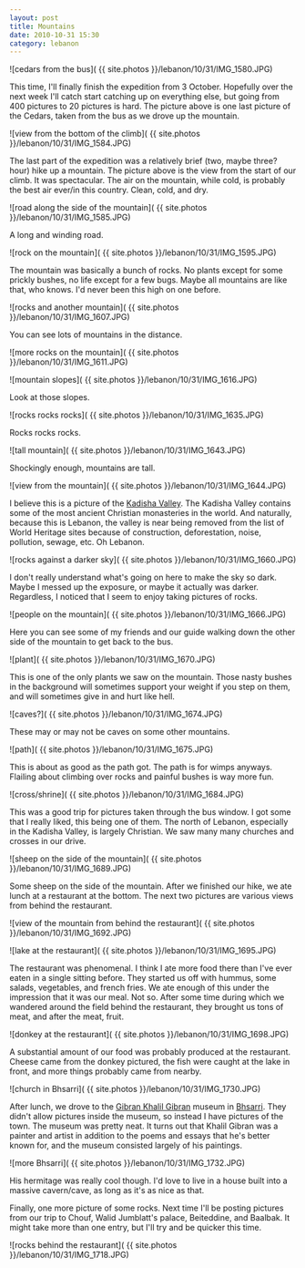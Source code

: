 ```yaml
---
layout: post
title: Mountains
date: 2010-10-31 15:30
category: lebanon
---
```


![cedars from the bus]( {{ site.photos }}/lebanon/10/31/IMG_1580.JPG)

This time, I'll finally finish the expedition from 3 October. Hopefully over the next week I'll catch start catching up on everything else, but going from 400 pictures to 20 pictures is hard. The picture above is one last picture of the Cedars, taken from the bus as we drove up the mountain.

![view from the bottom of the climb]( {{ site.photos }}/lebanon/10/31/IMG_1584.JPG)

The last part of the expedition was a relatively brief (two, maybe three? hour) hike up a mountain. The picture above is the view from the start of our climb. It was spectacular. The air on the mountain, while cold, is probably the best air ever/in this country. Clean, cold, and dry.

![road along the side of the mountain]( {{ site.photos }}/lebanon/10/31/IMG_1585.JPG)

A long and winding road.

![rock on the mountain]( {{ site.photos }}/lebanon/10/31/IMG_1595.JPG)

The mountain was basically a bunch of rocks. No plants except for some prickly bushes, no life except for a few bugs. Maybe all mountains are like that, who knows. I'd never been this high on one before.

![rocks and another mountain]( {{ site.photos }}/lebanon/10/31/IMG_1607.JPG)

You can see lots of mountains in the distance.

![more rocks on the mountain]( {{ site.photos }}/lebanon/10/31/IMG_1611.JPG)

![mountain slopes]( {{ site.photos }}/lebanon/10/31/IMG_1616.JPG)

Look at those slopes.

![rocks rocks rocks]( {{ site.photos }}/lebanon/10/31/IMG_1635.JPG)

Rocks rocks rocks.

![tall mountain]( {{ site.photos }}/lebanon/10/31/IMG_1643.JPG)

Shockingly enough, mountains are tall.

![view from the mountain]( {{ site.photos }}/lebanon/10/31/IMG_1644.JPG)

I believe this is a picture of the [Kadisha Valley](http://en.wikipedia.org/wiki/Kadisha_Valley). The Kadisha Valley contains some of the most ancient Christian monasteries in the world. And naturally, because this is Lebanon, the valley is near being removed from the list of World Heritage sites because of construction, deforestation, noise, pollution, sewage, etc. Oh Lebanon.

![rocks against a darker sky]( {{ site.photos }}/lebanon/10/31/IMG_1660.JPG)

I don't really understand what's going on here to make the sky so dark. Maybe I messed up the exposure, or maybe it actually was darker. Regardless, I noticed that I seem to enjoy taking pictures of rocks.

![people on the mountain]( {{ site.photos }}/lebanon/10/31/IMG_1666.JPG)

Here you can see some of my friends and our guide walking down the other side of the mountain to get back to the bus.

![plant]( {{ site.photos }}/lebanon/10/31/IMG_1670.JPG)

This is one of the only plants we saw on the mountain. Those nasty bushes in the background will sometimes support your weight if you step on them, and will sometimes give in and hurt like hell.

![caves?]( {{ site.photos }}/lebanon/10/31/IMG_1674.JPG)

These may or may not be caves on some other mountains.

![path]( {{ site.photos }}/lebanon/10/31/IMG_1675.JPG)

This is about as good as the path got. The path is for wimps anyways. Flailing about climbing over rocks and painful bushes is way more fun.

![cross/shrine]( {{ site.photos }}/lebanon/10/31/IMG_1684.JPG)

This was a good trip for pictures taken through the bus window. I got some that I really liked, this being one of them. The north of Lebanon, especially in the Kadisha Valley, is largely Christian. We saw many many churches and crosses in our drive.

![sheep on the side of the mountain]( {{ site.photos }}/lebanon/10/31/IMG_1689.JPG)

Some sheep on the side of the mountain. After we finished our hike, we ate lunch at a restaurant at the bottom. The next two pictures are various views from behind the restaurant.

![view of the mountain from behind the restaurant]( {{ site.photos }}/lebanon/10/31/IMG_1692.JPG)

![lake at the restaurant]( {{ site.photos }}/lebanon/10/31/IMG_1695.JPG)

The restaurant was phenomenal. I think I ate more food there than I've ever eaten in a single sitting before. They started us off with hummus, some salads, vegetables, and french fries. We ate enough of this under the impression that it was our meal. Not so. After some time during which we wandered around the field behind the restaurant, they brought us tons of meat, and after the meat, fruit.

![donkey at the restaurant]( {{ site.photos }}/lebanon/10/31/IMG_1698.JPG)

A substantial amount of our food was probably produced at the restaurant. Cheese came from the donkey pictured, the fish were caught at the lake in front, and more things probably came from nearby.

![church in Bhsarri]( {{ site.photos }}/lebanon/10/31/IMG_1730.JPG)

After lunch, we drove to the [Gibran Khalil Gibran](http://en.wikipedia.org/wiki/Gibran_Khalil_Gibran) museum in [Bhsarri](http://en.wikipedia.org/wiki/Bsharri). They didn't allow pictures inside the museum, so instead I have pictures of the town. The museum was pretty neat. It turns out that Khalil Gibran was a painter and artist in addition to the poems and essays that he's better known for, and the museum consisted largely of his paintings.

![more Bhsarri]( {{ site.photos }}/lebanon/10/31/IMG_1732.JPG)

His hermitage was really cool though. I'd love to live in a house built into a massive cavern/cave, as long as it's as nice as that.

Finally, one more picture of some rocks. Next time I'll be posting pictures from our trip to Chouf, Walid Jumblatt's palace, Beiteddine, and Baalbak. It might take more than one entry, but I'll try and be quicker this time.

![rocks behind the restaurant]( {{ site.photos }}/lebanon/10/31/IMG_1718.JPG)

